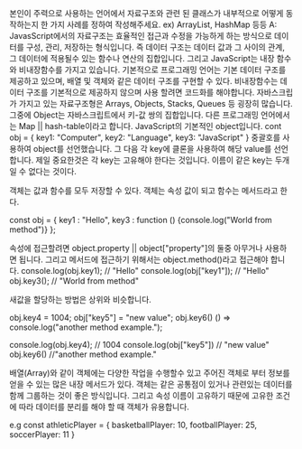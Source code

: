 본인이 주력으로 사용하는 언어에서 자료구조와 관련 된 클래스가 내부적으로 어떻게 동작하는지 한 가지 사례를 정하여 작성해주세요. ex) ArrayList, HashMap 등등
A: JavasScript에서의 자료구조는 효율적인 접근과 수정을 가능하게 하는 방식으로 데이터를 구성, 관리, 저장하는 형식입니다. 즉 데이터 구조는 데이터 값과 그 사이의 관계, 그 데이터에 적용될수 있는 함수나 연산의 집합입니다. 
그리고 JavaScript는 내장 함수와 비내장함수를 가지고 있습니다. 기본적으로 프로그래밍 언어는 기본 데이터 구조를 제공하고 있으며, 배열 및 객체와 같은 데이터 구조를 구현할 수 있다. 
비내장함수는 데이터 구조를 기본적으로 제공하지 않으며 사용 할려면 코드화를 해야합니다. 
자바스크립가 가지고 있는 자료구조형은 Arrays, Objects, Stacks, Queues 등 굉장히 많습니다.
그중에 Object는 자바스크립트에서 키-값 쌍의 집합입니다. 다른 프로그래밍 언어에서는 Map || hash-table이라고 합니다. 
JavaScript의 기본적인 object입니다.
cont obj = {
    key1: "Computer",
    key2: "Language",
    key3: "JavaScript"
}
중괄호를 사용하여 object를 선언했습니다. 그 다음 각 key에 클론을 사용하여 해당 value를 선언합니다. 
제일 중요한것은 각 key는 고유해야 한다는 것입니다. 이름이 같은 key는 두개일 수 없다는 것이다. 

객체는 값과 함수를 모두 저장할 수 있다. 객체는 속성 값이 되고 함수는 메서드라고 한다.

const obj = {
    key1 : "Hello",
    key3 : function () {console.log("World from method")}
};

속성에 접근할려면 object.property || object["property"]의 둘중 아무거나 사용하면 됩니다. 그리고 메서드에 접근하기 위해서는 object.method()라고 접근해야 합니다.
console.log(obj.key1); // "Hello"
console.log(obj["key1"]); // "Hello"
obj.key3(); // "World from method"

새값을 할당하는 방법은 상위와 비슷합니다.

obj.key4 = 1004;
obj["key5"] = "new value";
obj.key6() () => console.log("another method example.");

console.log(obj.key4); // 1004
console.log(obj["key5"]) // "new value"
obj.key6() //"another method example."

배열(Array)와 같이 객체에는 다양한 작업을 수행할수 있고 주어진 객체로 부터 정보를 얻을 수 있는 많은 내장 메서드가 있다.
객체는 같은 공통점이 있거나 관련있는 데이터를 함께 그룹하는 것이 좋은 방식입니다. 
그리고 속성 이름이 고유하기 때문에 고유한 조건에 따라 데이터를 분리를 해야 할 때 객체가 유용합니다. 
 
 e.g
 const athleticPlayer = {
    basketballPlayer: 10,
    footballPlayer: 25,
    soccerPlayer: 11
 }

